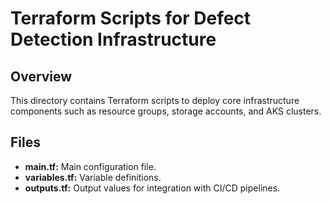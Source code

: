 # Terraform Scripts for Defect Detection Infrastructure

## Overview
This directory contains Terraform scripts to deploy core infrastructure components such as resource groups, storage accounts, and AKS clusters.

## Files
- **main.tf:** Main configuration file.
- **variables.tf:** Variable definitions.
- **outputs.tf:** Output values for integration with CI/CD pipelines.
